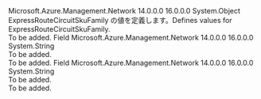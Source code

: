 <Type Name="ExpressRouteCircuitSkuFamily" FullName="Microsoft.Azure.Management.Network.Models.ExpressRouteCircuitSkuFamily">
  <TypeSignature Language="C#" Value="public static class ExpressRouteCircuitSkuFamily" />
  <TypeSignature Language="ILAsm" Value=".class public auto ansi abstract sealed beforefieldinit ExpressRouteCircuitSkuFamily extends System.Object" />
  <TypeSignature Language="DocId" Value="T:Microsoft.Azure.Management.Network.Models.ExpressRouteCircuitSkuFamily" />
  <TypeSignature Language="VB.NET" Value="Public Class ExpressRouteCircuitSkuFamily" />
  <TypeSignature Language="F#" Value="type ExpressRouteCircuitSkuFamily = class" />
  <AssemblyInfo>
    <AssemblyName>Microsoft.Azure.Management.Network</AssemblyName>
    <AssemblyVersion>14.0.0.0</AssemblyVersion>
    <AssemblyVersion>16.0.0.0</AssemblyVersion>
  </AssemblyInfo>
  <Base>
    <BaseTypeName>System.Object</BaseTypeName>
  </Base>
  <Interfaces />
  <Docs>
    <summary>
            <span data-ttu-id="0d5a5-101">ExpressRouteCircuitSkuFamily の値を定義します。</span><span class="sxs-lookup"><span data-stu-id="0d5a5-101">Defines values for ExpressRouteCircuitSkuFamily.</span></span>
            </summary>
    <remarks>To be added.</remarks>
  </Docs>
  <Members>
    <Member MemberName="MeteredData">
      <MemberSignature Language="C#" Value="public const string MeteredData;" />
      <MemberSignature Language="ILAsm" Value=".field public static literal string MeteredData" />
      <MemberSignature Language="DocId" Value="F:Microsoft.Azure.Management.Network.Models.ExpressRouteCircuitSkuFamily.MeteredData" />
      <MemberSignature Language="VB.NET" Value="Public Const MeteredData As String " />
      <MemberSignature Language="F#" Value="val mutable MeteredData : string" Usage="Microsoft.Azure.Management.Network.Models.ExpressRouteCircuitSkuFamily.MeteredData" />
      <MemberType>Field</MemberType>
      <AssemblyInfo>
        <AssemblyName>Microsoft.Azure.Management.Network</AssemblyName>
        <AssemblyVersion>14.0.0.0</AssemblyVersion>
        <AssemblyVersion>16.0.0.0</AssemblyVersion>
      </AssemblyInfo>
      <ReturnValue>
        <ReturnType>System.String</ReturnType>
      </ReturnValue>
      <Docs>
        <summary>To be added.</summary>
        <remarks>To be added.</remarks>
      </Docs>
    </Member>
    <Member MemberName="UnlimitedData">
      <MemberSignature Language="C#" Value="public const string UnlimitedData;" />
      <MemberSignature Language="ILAsm" Value=".field public static literal string UnlimitedData" />
      <MemberSignature Language="DocId" Value="F:Microsoft.Azure.Management.Network.Models.ExpressRouteCircuitSkuFamily.UnlimitedData" />
      <MemberSignature Language="VB.NET" Value="Public Const UnlimitedData As String " />
      <MemberSignature Language="F#" Value="val mutable UnlimitedData : string" Usage="Microsoft.Azure.Management.Network.Models.ExpressRouteCircuitSkuFamily.UnlimitedData" />
      <MemberType>Field</MemberType>
      <AssemblyInfo>
        <AssemblyName>Microsoft.Azure.Management.Network</AssemblyName>
        <AssemblyVersion>14.0.0.0</AssemblyVersion>
        <AssemblyVersion>16.0.0.0</AssemblyVersion>
      </AssemblyInfo>
      <ReturnValue>
        <ReturnType>System.String</ReturnType>
      </ReturnValue>
      <Docs>
        <summary>To be added.</summary>
        <remarks>To be added.</remarks>
      </Docs>
    </Member>
  </Members>
</Type>